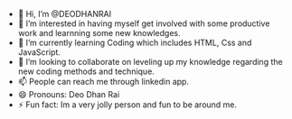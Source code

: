 - 👋 Hi, I’m @DEODHANRAI
- 👀 I’m interested in having myself get involved with some productive work and learnning some new knowledges.
- 🌱 I’m currently learning Coding which includes HTML, Css and JavaScript.
- 💞️ I’m looking to collaborate on leveling up my knowledge regarding the new coding methods and technique.
- 📫 People can reach me through linkedin app.
- 😄 Pronouns: Deo Dhan Rai
- ⚡ Fun fact: Im a very jolly person and fun to be around me.

<!---
DEODHANRAI/DEODHANRAI is a ✨ special ✨ repository because its `README.md` (this file) appears on your GitHub profile.
You can click the Preview link to take a look at your changes.
--->

